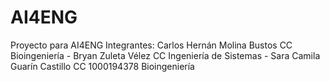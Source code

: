 # AI4ENG
Proyecto para AI4ENG
Integrantes: Carlos Hernán Molina Bustos CC Bioingeniería - Bryan Zuleta Vélez CC Ingeniería de Sistemas - Sara Camila Guarín Castillo CC 1000194378 Bioingeniería
